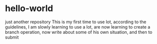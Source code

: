 # hello-world
just another repository
This is my first time to use lot, according to the guidelines, I am slowly learning to use a lot, are now learning to create a branch operation, now write about some of his own situation, and then to submit
